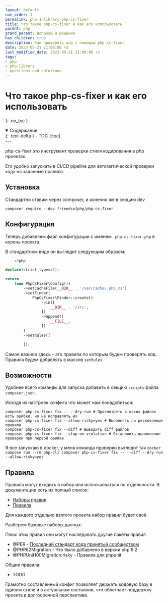 ```yaml
---
layout: default
nav_order: 1
permalink: php-1-library-php-cs-fixer
title: Что такое php-cs-fixer и как его использовать
parent: php
grand_parent: Вопросы и решения
has_children: true
description: Как проверять код с помощью php-cs-fixer
date: 2023-05-21 21:00:00 +3
last_modified_date: 2023-05-21 21:00:00 +3
tags:
- php
- php-library
- questions-and-solutions
---
```


# Что такое php-cs-fixer и как его использовать

{: .no_toc }

<details open markdown="block">
  <summary>
    Содержание
  </summary>
  {: .text-delta }
- TOC
{:toc}
</details>
---

php-cs-fixer это инструмент проверки стиля кодирования в php проектах.

Его удобно запускать в CI/CD pipeline для автоматической проверки кода на заданные правила.

## Установка

Стандартно ставим через composer, и конечно же в секцию dev

```shell
composer require --dev friendsofphp/php-cs-fixer
```

## Конфигурация

Теперь добавляем файл конфигурации с именем `.php-cs-fixer.php` в корень проекта.

В стандартном виде он выглядит следующим образом:

```php
    <?php

declare(strict_types=1);

return
    (new PhpCsFixer\Config())
        ->setCacheFile(__DIR__ . '/var/cache/.php_cs')
        ->setFinder(
            PhpCsFixer\Finder::create()
                ->in([
                    __DIR__ . '/src',
                ])
                ->append([
                    __FILE__,
                ])
        )
        ->setRules([

        ]);
```

Самое важное здесь - это правила по которым будем проверять код. Правила будем добавлять в массив `setRules`

## Возможности

Удобнее всего команды для запуска добавить в секцию `scripts` файла `composer.json`.

Исходя из настроек конфига что может нам понадобиться:

```shell
composer php-cs-fixer fix -- --dry-run # Просмотреть в каких файлах есть ошибки, но не исправлять их
composer php-cs-fixer fix --allow-risky=yes # Выполнять ли рискованные правила
composer php-cs-fixer fix --diff # Выводить diff файлов
composer php-cs-fixer fix --stop-on-violation # Остановить выполнение проверки при первой ошибке
```
Я все запускаю в docker, у меня команда проверки выглядит так `docker compose run --rm php-cli composer php-cs-fixer fix -- --diff --dry-run --allow-risky=yes`

## Правила

Правила могут входить в набор или использоваться по отдельности.
В документации есть их полный список:

- [Наборы правил](https://github.com/PHP-CS-Fixer/PHP-CS-Fixer/blob/master/doc/ruleSets/index.rst)
- [Правила](https://github.com/PHP-CS-Fixer/PHP-CS-Fixer/blob/master/doc/rules/index.rst)

Для каждого отдельно взятого проекта набор правил будет свой.

Разберем базовые наборы данных:

Плюс этих правил они могут наследовать другие пакеты правил

- @PER - [Последний стандарт кода принятый сообществом](https://www.php-fig.org/per/coding-style/)
- @PHP82Migration - Что было добавлено в версии php 8.2
- @PHPUnit100Migration:risky - Правила для phpunit

Общие правила:

- TODO

Грамотно составленный конфиг позволяет держать кодовую базу в едином стиле и в актуальном состоянии, что облегчает поддержку проекта в долгосрочной перспективе.



